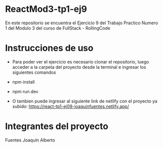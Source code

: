 # ReactMod3-tp1-ej9
En este repositorio se encuentra el Ejercicio 9 del Trabajo Practico Numero 1 del Modulo 3 del curso de FullStack - RollingCode

# Instrucciones de uso
- Para poder ver el ejercicio es necesario clonar el repositorio, luego acceder a la carpeta del proyecto desde la terminal e ingresar los siguientes comandos
- npm install
- npm run dev

- O tambien puede ingresar al siguiente link de netlify con el proyecto ya subido: https://react-tp1-ej09-joaquinfuentes.netlify.app/

# Integrantes del proyecto
Fuentes Joaquín Alberto
